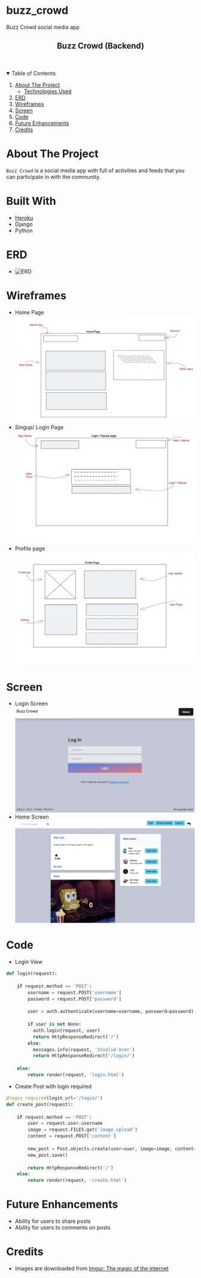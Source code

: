 # buzz_crowd
Buzz Crowd social media app
<br />
<p align="center">
  <h2 align="center">Buzz Crowd (Backend)</h2>
<br>
<Br>


<details open="open">
  <summary>Table of Contents</summary>
  <ol>
    <li>
      <a href="#about-the-project">About The Project</a>
      <ul>
        <li><a href="#built-with">Technologies Used</a></li>
      </ul>
    </li>
    <li><a href="#ERD">ERD</a></li>
    <li><a href="#Wireframes">Wireframes</a></li>
    <li><a href="#Screen">Screen</a></li>
    <li><a href="#Code">Code</a></li>
     <li><a href="#future-enhancements">Future Enhancements</a></li>
     <li><a href="#Credits">Credits</a></li>

 </ol>
</details>


# **About The Project**
`Buzz Crowd` is a social media app with full of activities and feeds that you can participate in with the community.


# **Built With**
* [Heroku](https://dashboard.heroku.com/apps)
* Django 
* Python 


# **ERD**
* ![ERD]()

# **Wireframes**
* Home Page
![Wireframes](/img/Buzz%20Crowd%20Home%20Page.png)
* Singup/ Login Page
![Wireframes](/img/Buzz%20Crowd%20Signup%3ALogin%20page.png)
* Profile page
![Wireframes](/img/Buzz%20Crowd%20Profile%20Page.png)

# **Screen**
* Login Screen
![Screen](/img/Buzz%20Crowd%20Login%20Screen.png)
* Home Screen
![Screen](/img/Buzz%20Crowd%20Home%20Screen%20.png)

# **Code**
* Login View
```python
def login(request):

    if request.method == 'POST':
        username = request.POST['username']
        password = request.POST['password']

        user = auth.authenticate(username=username, password=password)

        if user is not None:
          auth.login(request, user)
          return HttpResponseRedirect('/')
        else:
          messages.info(request, 'Invalid User')
          return HttpResponseRedirect('/login/')   

    else:
        return render(request, 'login.html')
```

* Create Post with login required
```python
@login_required(login_url='/login/')
def create_post(request):

    if request.method == 'POST':
        user = request.user.username
        image = request.FILES.get('image_upload')
        content = request.POST['content']

        new_post = Post.objects.create(user=user, image=image, content=content)
        new_post.save()

        return HttpResponseRedirect('/')
    else:
        return render(request, 'create.html')
```

# **Future Enhancements**
* Ability for users to share posts
* Ability for users to comments on posts

# **Credits**
* Images are downloaded from [Imgur: The magic of the internet](https://imgur.com/YWuotPe.jpg)
